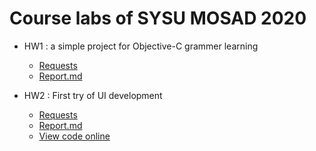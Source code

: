 # Course labs of SYSU MOSAD 2020

- HW1 : a simple project for Objective-C grammer learning
    - [Requests](https://gitee.com/code_sysu/mosad_hw1)
    - [Report.md](hw1/report.md)

- HW2 : First try of UI development
    - [Requests](https://gitee.com/code_sysu/mosad_hw2)
    - [Report.md](hw2/Report.md)
    - [View code online](https://sourcegraph.com/github.com/chenguofan1999/MOSAD/-/tree/hw2)
